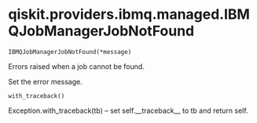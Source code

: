 <span id="qiskit-providers-ibmq-managed-ibmqjobmanagerjobnotfound" />

# qiskit.providers.ibmq.managed.IBMQJobManagerJobNotFound

<span id="undefined" />

`IBMQJobManagerJobNotFound(*message)`

Errors raised when a job cannot be found.

Set the error message.

<span id="undefined" />

`with_traceback()`

Exception.with\_traceback(tb) – set self.\_\_traceback\_\_ to tb and return self.
